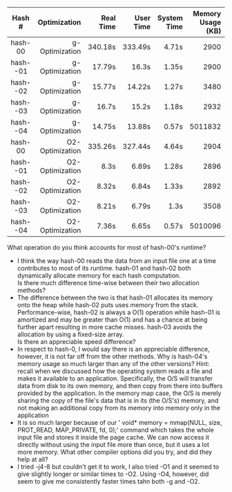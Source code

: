 |Hash #|Optimization|Real Time|User Time|System Time|Memory Usage<br>(KB)|Throughput|Performance<br>Improvement|
|:--:|--:|--:|--:|--:|--:|--:|:--:|
|hash-00|g-Optimization|340.18s|333.49s|4.71s|2900|95.7 units/s|–|
|hash--01|g-Optimization|17.79s|16.3s|1.35s|2900|1826.6 units/s|19.1%|
|hash--02|g-Optimization|15.77s|14.22s|1.27s|3480|2060.6 units/s|21.6%|
|hash--03|g-Optimization|16.7s|15.2s|1.18s|2932|1945.9 units/s|20.4%|
|hash--04|g-Optimization|14.75s|13.88s|0.57s|5011832|2203.1 units/s|23.1%|
|hash-00|O2-Optimization|335.26s|327.44s|4.64s|2904|98.4 units/s|–|
|hash--01|O2-Optimization|8.3s|6.89s|1.28s|2896|3914.2 units/s|40.4%|
|hash--02|O2-Optimization|8.32s|6.84s|1.33s|2892|3904.8 units/s|40.3%|
|hash--03|O2-Optimization|8.21s|6.79s|1.3s|3508|3957.1 units/s|40.8%|
|hash--04|O2-Optimization|7.36s|6.65s|0.57s|5010096|4415.2 units/s|45.6%|

What operation do you think accounts for most of hash-00's runtime?
- I think the way hash-00 reads the data from an input file one at a time contributes to most of its runtime.
hash-01 and hash-02 both dynamically allocate memory for each hash computation.  
Is there much difference time-wise between their two allocation methods?
- The difference between the two is that hash-01 allocates its memory onto the heap while hash-02 puts uses memory from the stack. Performance-wise, hash-02 is always a O(1) operation while hash-01 is amortized and may be greater than O(1) and has a chance at being further apart resulting in more cache misses.
hash-03 avoids the allocation by using a fixed-size array.  
Is there an appreciable speed difference?
- In respect to hash-0, I would say there is an appreciable difference, however, it is not far off from the other methods.
Why is hash-04's memory usage so much larger than any of the other versions?  Hint: recall when we discussed how the operating system reads a file and makes it available to an application.  Specifically, the O/S will transfer data from disk to its own memory, and then copy from there into buffers provided by the application.  In the memory map case, the O/S is merely sharing the copy of the file's data that is in its (the O/S's) memory, and not making an additional copy from its memory into memory only in the application
- It is so much larger because of our ' void* memory = mmap(NULL, size, PROT_READ, MAP_PRIVATE, fd, 0);' command which takes the whole input file and stores it inside the page cache. We can now access it directly without using the input file more than once, but it uses a lot more memory.
What other compiler options did you try, and did they help at all?
- I tried -j4-8 but couldn't get it to work, I also tried -O1 and it seemed to give slightly longer or similar times to -O2. Using -O4, however, did seem to give me consistently faster times tahn both -g and -O2.
